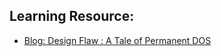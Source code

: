 ## Learning Resource:
  
  * [Blog: Design Flaw : A Tale of Permanent DOS](https://medium.com/@akashhamal0x01/design-flaw-a-tale-of-permanent-dos-a9ef05181083)
